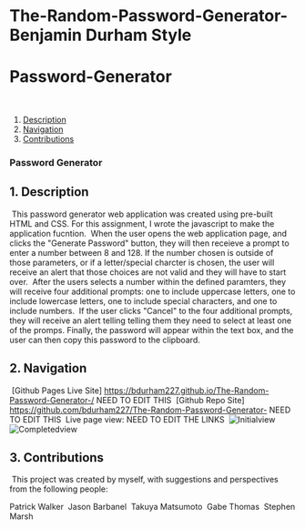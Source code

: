 # The-Random-Password-Generator-Benjamin Durham Style

# Password-Generator
​
1. [Description](#desc)
2. [Navigation](#nav)
3. [Contributions](#contrib)
​
​
### Password Generator
<a name="desc"></a>
## 1. Description
​
This password generator web application was created using pre-built HTML and CSS. For this assignment, I wrote the javascript to make the application fucntion.
​
When the user opens the web application page, and clicks the "Generate Password" button, they will then receieve a prompt to enter a number between 8 and 128. If the number chosen is outside of those parameters, or if a letter/special charcter is chosen, the user will receive an alert that those choices are not valid and they will have to start over.
​
After the users selects a number within the defined paramters, they will receive four additional prompts: one to include uppercase letters, one to include lowercase letters, one to include special characters, and one to include numbers.
​
If the user clicks "Cancel" to the four additional prompts, they will receive an alert telling telling them they need to select at least one of the promps.
​
Finally, the password will appear within the text box, and the user can then copy this password to the clipboard.
​
<a name="nav"></a>
## 2. Navigation
​
[Github Pages Live Site] https://bdurham227.github.io/The-Random-Password-Generator-/   NEED TO EDIT THIS
​
[Github Repo Site] https://github.com/bdurham227/The-Random-Password-Generator-   NEED TO EDIT THIS
​
Live page view:   NEED TO EDIT THE LINKS
​
![Initialview](https://res.cloudinary.com/bizzaboprod/image/upload/q_auto:best,c_crop,g_custom/v1614453543/foaqtxtk8qs8cpzezqjo.png)
​
![Completedview](https://res.cloudinary.com/bizzaboprod/image/upload/q_auto:best,c_crop,g_custom/v1614453561/edtzxicz6vc880hctl9e.png)
​
​
<a name="contrib"></a>
## 3. Contributions
​
This project was created by myself, with suggestions and perspectives from the following people:

Patrick Walker
​
Jason Barbanel
​
Takuya Matsumoto
​
Gabe Thomas
​
​
Stephen Marsh